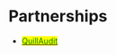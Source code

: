 # Partnerships

* <mark style="color:green;"></mark>[<mark style="color:green;">QuillAudit</mark>](https://www.notion.so/7614cd1d122245d198058e3ed43c1025?v=6a67bf0ca90448528700df7d7947a0d1)<mark style="color:green;"></mark>
